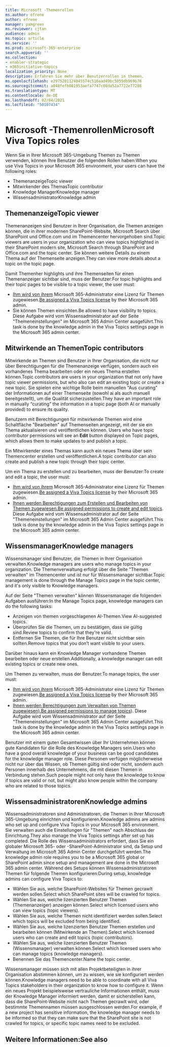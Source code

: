 ```yaml
---
title: Microsoft -Themenrollen
ms.author: efrene
author: efrene
manager: pamgreen
ms.reviewer: cjtan
audience: admin
ms.topic: article
ms.service: ''
ms.prod: microsoft-365-enterprise
search.appverid: ''
ms.collection:
- enabler-strategic
- m365initiative-topics
localization_priority: None
description: Erfahren Sie mehr über Benutzerrollen in themen.
ms.openlocfilehash: e2975201124045574c516aad49bc5059db969b76
ms.sourcegitcommit: a048fefb081953aefa7747c08da52a7722e77288
ms.translationtype: MT
ms.contentlocale: de-DE
ms.lasthandoff: 02/04/2021
ms.locfileid: "50107434"
---
```

# <a name="microsoft-viva-topics-roles"></a><span data-ttu-id="66c18-103">Microsoft -Themenrollen</span><span class="sxs-lookup"><span data-stu-id="66c18-103">Microsoft Viva Topics roles</span></span> 

<span data-ttu-id="66c18-104">Wenn Sie in Ihrer Microsoft 365-Umgebung Themen zu Themen verwenden, können Ihre Benutzer die folgenden Rollen haben:</span><span class="sxs-lookup"><span data-stu-id="66c18-104">When you use Viva Topics in your Microsoft 365 environment, your users can have the following roles:</span></span>
-   <span data-ttu-id="66c18-105">Themenanzeige</span><span class="sxs-lookup"><span data-stu-id="66c18-105">Topic viewer</span></span>
-   <span data-ttu-id="66c18-106">Mitwirkender des Themas</span><span class="sxs-lookup"><span data-stu-id="66c18-106">Topic contributor</span></span>
-   <span data-ttu-id="66c18-107">Knowledge Manager</span><span class="sxs-lookup"><span data-stu-id="66c18-107">Knowledge manager</span></span>
-   <span data-ttu-id="66c18-108">Wissensadministrator</span><span class="sxs-lookup"><span data-stu-id="66c18-108">Knowledge admin</span></span>

## <a name="topic-viewer"></a><span data-ttu-id="66c18-109">Themenanzeige</span><span class="sxs-lookup"><span data-stu-id="66c18-109">Topic viewer</span></span>

<span data-ttu-id="66c18-110">Themenanzeigen sind Benutzer in Ihrer Organisation, die Themen anzeigen können, die in ihrer modernen SharePoint-Website, Microsoft Search über SharePoint und Office.com und im Themencenter hervorgehoben sind.</span><span class="sxs-lookup"><span data-stu-id="66c18-110">Topic viewers are users in your organization who can view topics highlighted in their SharePoint modern site, Microsoft Search through SharePoint and Office.com and the topic center.</span></span> <span data-ttu-id="66c18-111">Sie können weitere Details zu einem Thema auf der Themenseite anzeigen.</span><span class="sxs-lookup"><span data-stu-id="66c18-111">They can view more details about a topic on the topic page.</span></span> 

<span data-ttu-id="66c18-112">Damit Themenher highlights und ihre Themenseiten für einen Themenanzeiger sichtbar sind, muss der Benutzer:</span><span class="sxs-lookup"><span data-stu-id="66c18-112">For topic highlights and their topic pages to be visible to a topic viewer, the user must:</span></span>
-   <span data-ttu-id="66c18-113">[Ihm wird von ihrem](https://docs.microsoft.com/microsoft-365/knowledge/set-up-topic-experiences#assign-licenses) Microsoft 365-Administrator eine Lizenz für Themen zugewiesen.</span><span class="sxs-lookup"><span data-stu-id="66c18-113">[Be assigned a Viva Topics license](https://docs.microsoft.com/microsoft-365/knowledge/set-up-topic-experiences#assign-licenses) by their Microsoft 365 admin.</span></span>
-   <span data-ttu-id="66c18-114">Sie können Themen einsichten.</span><span class="sxs-lookup"><span data-stu-id="66c18-114">Be allowed to have visibility to topics.</span></span> <span data-ttu-id="66c18-115">Diese Aufgabe wird vom Wissensadministrator auf der Seite "Themeneinstellungen" im Microsoft 365 Admin Center ausgeführt.</span><span class="sxs-lookup"><span data-stu-id="66c18-115">This task is done by the knowledge admin in the Viva Topics settings page in the Microsoft 365 admin center.</span></span>


## <a name="topic-contributors"></a><span data-ttu-id="66c18-116">Mitwirkende an Themen</span><span class="sxs-lookup"><span data-stu-id="66c18-116">Topic contributors</span></span>

<span data-ttu-id="66c18-117">Mitwirkende an Themen sind Benutzer in Ihrer Organisation, die nicht nur über Berechtigungen für die Themenanzeige verfügen, sondern auch ein vorhandenes Thema bearbeiten oder ein neues Thema erstellen können.</span><span class="sxs-lookup"><span data-stu-id="66c18-117">Topic contributors are users in your organization that not only have topic viewer permissions, but who also can edit an existing topic or create a new topic.</span></span> <span data-ttu-id="66c18-118">Sie spielen eine wichtige Rolle beim manuellen "Aus curating" der Informationen auf einer Themenseite (sowohl ai als auch manuell bereitgestellt), um die Qualität sicherzustellen.</span><span class="sxs-lookup"><span data-stu-id="66c18-118">They have an important role in manually “curating” the information in a topic page (both AI or manually provided) to ensure its quality.</span></span>

<span data-ttu-id="66c18-119">Benutzern mit Berechtigungen für mitwirkende Themen wird eine Schaltfläche "Bearbeiten" auf Themenseiten angezeigt, mit der sie ein Thema aktualisieren und veröffentlichen können. </span><span class="sxs-lookup"><span data-stu-id="66c18-119">Users who have topic contributor permissions will see an **Edit** button displayed on Topic pages, which allows them to make updates to and publish a topic.</span></span>

<span data-ttu-id="66c18-120">Ein Mitwirkender eines Themas kann auch ein neues Thema über sein Themencenter erstellen und veröffentlichen.</span><span class="sxs-lookup"><span data-stu-id="66c18-120">A topic contributor can also create and publish a new topic through their topic center.</span></span>

<span data-ttu-id="66c18-121">Um ein Thema zu erstellen und zu bearbeiten, muss der Benutzer:</span><span class="sxs-lookup"><span data-stu-id="66c18-121">To create and edit a topic, the user must:</span></span>

-   <span data-ttu-id="66c18-122">[Ihm wird von ihrem](https://docs.microsoft.com/microsoft-365/knowledge/set-up-topic-experiences#assign-licenses) Microsoft 365-Administrator eine Lizenz für Themen zugewiesen.</span><span class="sxs-lookup"><span data-stu-id="66c18-122">[Be assigned a Viva Topics license](https://docs.microsoft.com/microsoft-365/knowledge/set-up-topic-experiences#assign-licenses) by their Microsoft 365 admin.</span></span>
-   <span data-ttu-id="66c18-123">[Ihnen werden Berechtigungen zum Erstellen und Bearbeiten von Themen zugewiesen.](https://docs.microsoft.com/microsoft-365/knowledge/topic-experiences-user-permissions#change-who-has-permissions-to-do-tasks-on-the-topic-center)</span><span class="sxs-lookup"><span data-stu-id="66c18-123">[Be assigned permissions to create and edit topics](https://docs.microsoft.com/microsoft-365/knowledge/topic-experiences-user-permissions#change-who-has-permissions-to-do-tasks-on-the-topic-center).</span></span> <span data-ttu-id="66c18-124">Diese Aufgabe wird vom Wissensadministrator auf der Seite "Themeneinstellungen" im Microsoft 365 Admin Center ausgeführt.</span><span class="sxs-lookup"><span data-stu-id="66c18-124">This task is done by the knowledge admin in the Viva Topics settings page in the Microsoft 365 admin center.</span></span>

## <a name="knowledge-managers"></a><span data-ttu-id="66c18-125">Wissensmanager</span><span class="sxs-lookup"><span data-stu-id="66c18-125">Knowledge managers</span></span>

<span data-ttu-id="66c18-126">Wissensmanager sind Benutzer, die Themen in Ihrer Organisation verwalten.</span><span class="sxs-lookup"><span data-stu-id="66c18-126">Knowledge managers are users who manage topics in your organization.</span></span>  <span data-ttu-id="66c18-127">Die Themenverwaltung erfolgt über die Seite "Themen verwalten" im Themencenter und ist nur für Wissensmanager sichtbar.</span><span class="sxs-lookup"><span data-stu-id="66c18-127">Topic management is done through the Manage Topics page in the topic center, and it's only visible to Knowledge managers.</span></span>

<span data-ttu-id="66c18-128">Auf der Seite "Themen verwalten" können Wissensmanager die folgenden Aufgaben ausführen:</span><span class="sxs-lookup"><span data-stu-id="66c18-128">In the Manage Topics page, knowledge managers can do the following tasks:</span></span>
-   <span data-ttu-id="66c18-129">Anzeigen von themen vorgeschlagenen AI-Themen.</span><span class="sxs-lookup"><span data-stu-id="66c18-129">View AI-suggested topics.</span></span>
-   <span data-ttu-id="66c18-130">Überprüfen Sie die Themen, um zu bestätigen, dass sie gültig sind.</span><span class="sxs-lookup"><span data-stu-id="66c18-130">Review topics to confirm that they're valid.</span></span>
-   <span data-ttu-id="66c18-131">Entfernen Sie Themen, die für Ihre Benutzer nicht sichtbar sein sollten.</span><span class="sxs-lookup"><span data-stu-id="66c18-131">Remove topics that you don’t want visible to your users.</span></span>

<span data-ttu-id="66c18-132">Darüber hinaus kann ein Knowledge Manager vorhandene Themen bearbeiten oder neue erstellen.</span><span class="sxs-lookup"><span data-stu-id="66c18-132">Additionally, a knowledge manager can edit existing topics or create new ones.</span></span>

<span data-ttu-id="66c18-133">Um Themen zu verwalten, muss der Benutzer:</span><span class="sxs-lookup"><span data-stu-id="66c18-133">To manage topics, the user must:</span></span>
-   <span data-ttu-id="66c18-134">[Ihm wird von ihrem](https://docs.microsoft.com/microsoft-365/knowledge/set-up-topic-experiences#assign-licenses) Microsoft 365-Administrator eine Lizenz für Themen zugewiesen.</span><span class="sxs-lookup"><span data-stu-id="66c18-134">[Be assigned a Viva Topics license](https://docs.microsoft.com/microsoft-365/knowledge/set-up-topic-experiences#assign-licenses) by their Microsoft 365 admin.</span></span>
-   <span data-ttu-id="66c18-135">[Ihnen werden Berechtigungen zum Verwalten von Themen zugewiesen).](https://docs.microsoft.com/microsoft-365/knowledge/topic-experiences-user-permissions#change-who-has-permissions-to-do-tasks-on-the-topic-center)</span><span class="sxs-lookup"><span data-stu-id="66c18-135">[Be assigned permissions to manage topics](https://docs.microsoft.com/microsoft-365/knowledge/topic-experiences-user-permissions#change-who-has-permissions-to-do-tasks-on-the-topic-center)).</span></span> <span data-ttu-id="66c18-136">Diese Aufgabe wird vom Wissensadministrator auf der Seite "Themeneinstellungen" im Microsoft 365 Admin Center ausgeführt.</span><span class="sxs-lookup"><span data-stu-id="66c18-136">This task is done by the knowledge admin in the Viva Topics settings page in the Microsoft 365 admin center.</span></span>

<span data-ttu-id="66c18-137">Benutzer mit einem guten Gesamtwissen über Ihr Unternehmen können gute Kandidaten für die Rolle des Knowledge Managers sein.</span><span class="sxs-lookup"><span data-stu-id="66c18-137">Users who have a good overall knowledge of your business can be good candidates for the knowledge manager role.</span></span> <span data-ttu-id="66c18-138">Diese Personen verfügen möglicherweise nicht nur über das Wissen, ob Themen gültig sind oder nicht, sondern auch Personen innerhalb des Unternehmens, die mit diesen Themen in Verbindung stehen.</span><span class="sxs-lookup"><span data-stu-id="66c18-138">Such people might not only have the knowledge to know if topics are valid or not, but might also know people within the company who are related to those topics.</span></span>


## <a name="knowledge-admins"></a><span data-ttu-id="66c18-139">Wissensadministratoren</span><span class="sxs-lookup"><span data-stu-id="66c18-139">Knowledge admins</span></span>

<span data-ttu-id="66c18-140">Wissensadministratoren sind Administratoren, die Themen in Ihrer Microsoft 365-Umgebung einrichten und konfigurieren.</span><span class="sxs-lookup"><span data-stu-id="66c18-140">Knowledge admins are admins who set up and configure Viva Topics in your Microsoft 365 environment.</span></span> <span data-ttu-id="66c18-141">Sie verwalten auch die Einstellungen für "Themen" nach Abschluss der Einrichtung.</span><span class="sxs-lookup"><span data-stu-id="66c18-141">They also manage the Viva Topics settings after set up has completed.</span></span> <span data-ttu-id="66c18-142">Die Rolle des Wissensadministrators erfordert, dass Sie ein globaler Microsoft 365- oder -SharePoint-Administrator sind, da Setup und Verwaltung im Microsoft 365 Admin Center durchgeführt werden.</span><span class="sxs-lookup"><span data-stu-id="66c18-142">The knowledge admin role requires you to be a Microsoft 365 global or SharePoint admin since setup and management are done in the Microsoft 365 admin center.</span></span>
<span data-ttu-id="66c18-143">Während des Setups können Wissensadministratoren Themen für folgende Themen konfigurieren:</span><span class="sxs-lookup"><span data-stu-id="66c18-143">During setup, knowledge admins can configure Viva Topics to:</span></span>

-   <span data-ttu-id="66c18-144">Wählen Sie aus, welche SharePoint-Websites für Themen gecrawlt werden sollen.</span><span class="sxs-lookup"><span data-stu-id="66c18-144">Select which SharePoint sites will be crawled for topics.</span></span>
-   <span data-ttu-id="66c18-145">Wählen Sie aus, welche lizenzierten Benutzer Themen (Themenanzeiger) anzeigen können.</span><span class="sxs-lookup"><span data-stu-id="66c18-145">Select which licensed users who can view topics (topic viewers).</span></span>
-   <span data-ttu-id="66c18-146">Wählen Sie aus, welche Themen nicht identifiziert werden sollen.</span><span class="sxs-lookup"><span data-stu-id="66c18-146">Select which topics will be excluded from being identified.</span></span>
-   <span data-ttu-id="66c18-147">Wählen Sie aus, welche lizenzierten Benutzer Themen erstellen und bearbeiten können (Mitwirkende an Themen).</span><span class="sxs-lookup"><span data-stu-id="66c18-147">Select which licensed users who can create and edit topics (topic contributors).</span></span>
-   <span data-ttu-id="66c18-148">Wählen Sie aus, welche lizenzierten Benutzer Themen (Wissensmanager) verwalten können.</span><span class="sxs-lookup"><span data-stu-id="66c18-148">Select which licensed users who can manage topics (knowledge managers).</span></span>
-   <span data-ttu-id="66c18-149">Benennen Sie das Themencenter.</span><span class="sxs-lookup"><span data-stu-id="66c18-149">Name the topic center.</span></span>

<span data-ttu-id="66c18-150">Wissensmanager müssen sich mit allen Projektbeteiligten in ihrer Organisation abstimmen können, um zu wissen, wie sie konfiguriert werden können.</span><span class="sxs-lookup"><span data-stu-id="66c18-150">Knowledge managers need to be able to coordinate with all Viva Topics stakeholders in their organization to know how to configure it.</span></span> <span data-ttu-id="66c18-151">Wenn ein neues Projekt beispielsweise vertrauliche Informationen enthält, muss der Knowledge Manager informiert werden, damit er sicherstellen kann, dass die SharePoint-Website nicht nach Themen gecrawlt wird, oder bestimmte Themennamen müssen ausgeschlossen werden.</span><span class="sxs-lookup"><span data-stu-id="66c18-151">For example, if a new project has sensitive information, the knowledge manager needs to be informed so that they can make sure that the SharePoint site is not crawled for topics, or specific topic names need to be excluded.</span></span>


## <a name="see-also"></a><span data-ttu-id="66c18-152">Weitere Informationen:</span><span class="sxs-lookup"><span data-stu-id="66c18-152">See also</span></span>

